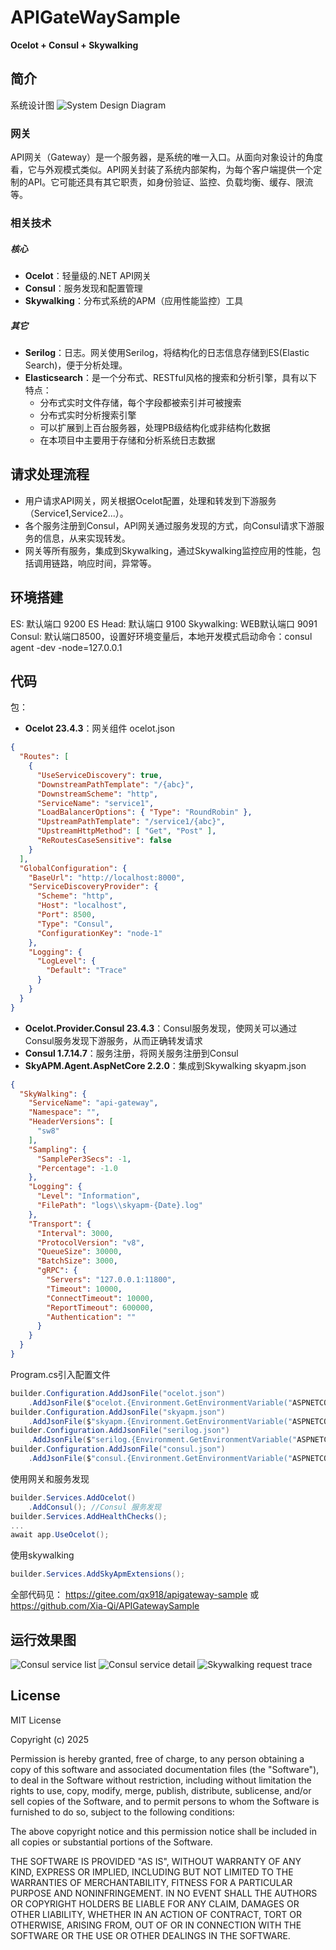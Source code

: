 # APIGateWaySample
**Ocelot + Consul + Skywalking**
## 简介
系统设计图
![System Design Diagram](assets/SystemDesign.png)
### 网关
API网关（Gateway）是一个服务器，是系统的唯一入口。从面向对象设计的角度看，它与外观模式类似。API网关封装了系统内部架构，为每个客户端提供一个定制的API。它可能还具有其它职责，如身份验证、监控、负载均衡、缓存、限流等。

### 相关技术
##### 核心
- **Ocelot**：轻量级的.NET API网关
- **Consul**：服务发现和配置管理
- **Skywalking**：分布式系统的APM（应用性能监控）工具
##### 其它
- **Serilog**：日志。网关使用Serilog，将结构化的日志信息存储到ES(Elastic Search)，便于分析处理。
- **Elasticsearch**：是一个分布式、RESTful风格的搜索和分析引擎，具有以下特点：
  - 分布式实时文件存储，每个字段都被索引并可被搜索
  - 分布式实时分析搜索引擎
  - 可以扩展到上百台服务器，处理PB级结构化或非结构化数据
  - 在本项目中主要用于存储和分析系统日志数据
## 请求处理流程
- 用户请求API网关，网关根据Ocelot配置，处理和转发到下游服务（Service1,Service2...）。
- 各个服务注册到Consul，API网关通过服务发现的方式，向Consul请求下游服务的信息，从来实现转发。
- 网关等所有服务，集成到Skywalking，通过Skywalking监控应用的性能，包括调用链路，响应时间，异常等。
## 环境搭建
ES: 默认端口 9200
ES Head: 默认端口 9100
Skywalking: WEB默认端口 9091
Consul: 默认端口8500，设置好环境变量后，本地开发模式启动命令：consul agent -dev -node=127.0.0.1
## 代码
包：
- **Ocelot 23.4.3**：网关组件
ocelot.json
```json
{
  "Routes": [
    {
      "UseServiceDiscovery": true,
      "DownstreamPathTemplate": "/{abc}",
      "DownstreamScheme": "http",
      "ServiceName": "service1",
      "LoadBalancerOptions": { "Type": "RoundRobin" },
      "UpstreamPathTemplate": "/service1/{abc}",
      "UpstreamHttpMethod": [ "Get", "Post" ],
      "ReRoutesCaseSensitive": false
    }
  ],
  "GlobalConfiguration": {
    "BaseUrl": "http://localhost:8000",
    "ServiceDiscoveryProvider": {
      "Scheme": "http",
      "Host": "localhost",
      "Port": 8500,
      "Type": "Consul",
      "ConfigurationKey": "node-1"
    },
    "Logging": {
      "LogLevel": {
        "Default": "Trace"
      }
    }
  }
}
```
- **Ocelot.Provider.Consul 23.4.3**：Consul服务发现，使网关可以通过Consul服务发现下游服务，从而正确转发请求
- **Consul 1.7.14.7**：服务注册，将网关服务注册到Consul
- **SkyAPM.Agent.AspNetCore 2.2.0**：集成到Skywalking
skyapm.json
```json
{
  "SkyWalking": {
    "ServiceName": "api-gateway",
    "Namespace": "",
    "HeaderVersions": [
      "sw8"
    ],
    "Sampling": {
      "SamplePer3Secs": -1,
      "Percentage": -1.0
    },
    "Logging": {
      "Level": "Information",
      "FilePath": "logs\\skyapm-{Date}.log"
    },
    "Transport": {
      "Interval": 3000,
      "ProtocolVersion": "v8",
      "QueueSize": 30000,
      "BatchSize": 3000,
      "gRPC": {
        "Servers": "127.0.0.1:11800",
        "Timeout": 10000,
        "ConnectTimeout": 10000,
        "ReportTimeout": 600000,
        "Authentication": ""
      }
    }
  }
}
```
Program.cs引入配置文件
```c#
builder.Configuration.AddJsonFile("ocelot.json")
    .AddJsonFile($"ocelot.{Environment.GetEnvironmentVariable("ASPNETCORE_ENVIRONMENT")}.json", optional: true);
builder.Configuration.AddJsonFile("skyapm.json")
    .AddJsonFile($"skyapm.{Environment.GetEnvironmentVariable("ASPNETCORE_ENVIRONMENT")}.json", optional: true);
builder.Configuration.AddJsonFile("serilog.json")
    .AddJsonFile($"serilog.{Environment.GetEnvironmentVariable("ASPNETCORE_ENVIRONMENT")}.json", optional: true);
builder.Configuration.AddJsonFile("consul.json")
    .AddJsonFile($"consul.{Environment.GetEnvironmentVariable("ASPNETCORE_ENVIRONMENT")}.json", optional: true);
```
使用网关和服务发现
```c#
builder.Services.AddOcelot()
    .AddConsul(); //Consul 服务发现
builder.Services.AddHealthChecks();
...
await app.UseOcelot();
```
使用skywalking
```c#
builder.Services.AddSkyApmExtensions();
```
全部代码见： https://gitee.com/qx918/apigateway-sample 或 https://github.com/Xia-Qi/APIGatewaySample

## 运行效果图
![Consul service list](assets/consul_services.png)
![Consul service detail](assets/service_detail.png)
![Skywalking request trace](assets/sky_get.png)

## License

MIT License

Copyright (c) 2025

Permission is hereby granted, free of charge, to any person obtaining a copy
of this software and associated documentation files (the "Software"), to deal
in the Software without restriction, including without limitation the rights
to use, copy, modify, merge, publish, distribute, sublicense, and/or sell
copies of the Software, and to permit persons to whom the Software is
furnished to do so, subject to the following conditions:

The above copyright notice and this permission notice shall be included in all
copies or substantial portions of the Software.

THE SOFTWARE IS PROVIDED "AS IS", WITHOUT WARRANTY OF ANY KIND, EXPRESS OR
IMPLIED, INCLUDING BUT NOT LIMITED TO THE WARRANTIES OF MERCHANTABILITY,
FITNESS FOR A PARTICULAR PURPOSE AND NONINFRINGEMENT. IN NO EVENT SHALL THE
AUTHORS OR COPYRIGHT HOLDERS BE LIABLE FOR ANY CLAIM, DAMAGES OR OTHER
LIABILITY, WHETHER IN AN ACTION OF CONTRACT, TORT OR OTHERWISE, ARISING FROM,
OUT OF OR IN CONNECTION WITH THE SOFTWARE OR THE USE OR OTHER DEALINGS IN THE
SOFTWARE.